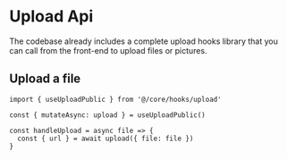 # Upload Api

The codebase already includes a complete upload hooks library that you can call from the front-end to upload files or pictures.

## Upload a file

```tsx
import { useUploadPublic } from '@/core/hooks/upload'

const { mutateAsync: upload } = useUploadPublic()

const handleUpload = async file => {
  const { url } = await upload({ file: file })
}
```
